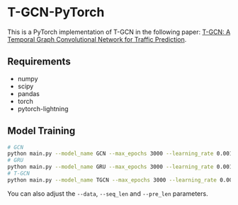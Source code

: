 # T-GCN-PyTorch

This is a PyTorch implementation of T-GCN in the following paper: [T-GCN: A Temporal Graph Convolutional Network for Traffic Prediction](https://arxiv.org/abs/1811.05320).

## Requirements

* numpy
* scipy
* pandas
* torch
* pytorch-lightning

## Model Training

```bash
# GCN
python main.py --model_name GCN --max_epochs 3000 --learning_rate 0.001 --weight_decay 0 --batch_size 64 --hidden_dim 100 --settings supervised --gpus 1
# GRU
python main.py --model_name GRU --max_epochs 3000 --learning_rate 0.001 --weight_decay 1.5e-3 --batch_size 64 --hidden_dim 100 --settings supervised --gpus 1
# T-GCN
python main.py --model_name TGCN --max_epochs 3000 --learning_rate 0.001 --weight_decay 0 --batch_size 32 --hidden_dim 100 --loss mse_with_regularizer --settings supervised --gpus 1
```

You can also adjust the `--data`, `--seq_len` and `--pre_len` parameters.

